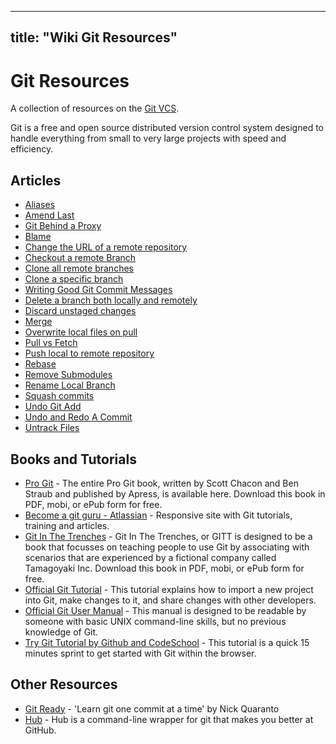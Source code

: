 
---
title: "Wiki Git Resources"
---

# Git Resources

A collection of resources on the [Git VCS](https://git-scm.com).

Git is a free and open source distributed version control system designed to handle everything from small to very large projects with speed and efficiency.

## Articles

*   [Aliases](http://forum.freecodecamp.com/t/wiki-git-aliases/13155)
*   [Amend Last](http://forum.freecodecamp.com/t/amending-the-most-recent-commit-message/13186)
*   [Git Behind a Proxy](http://forum.freecodecamp.com/t/git-behind-a-proxy-server/13187)
*   [Blame](http://forum.freecodecamp.com/t/find-the-culprit-with-git-blame/13194)
*   [Change the URL of a remote repository](http://forum.freecodecamp.com/t/change-the-url-of-a-remote-repository/13196)
*   [Checkout a remote Branch](http://forum.freecodecamp.com/t/checkout-a-remote-branch-in-git/13198)
*   [Clone all remote branches](http://forum.freecodecamp.com/t/cloning-all-remote-branches-in-git/13202)
*   [Clone a specific branch](http://forum.freecodecamp.com/t/cloning-a-specific-branch-in-git/13199)
*   [Writing Good Git Commit Messages](http://forum.freecodecamp.com/t/writing-good-git-commit-messages/13210)
*   [Delete a branch both locally and remotely](http://forum.freecodecamp.com/t/delete-a-git-branch-both-locally-and-remotely/13211)
*   [Discard unstaged changes](http://forum.freecodecamp.com/t/discard-unstaged-changes-in-git/13214)
*   [Merge](http://forum.freecodecamp.com/t/understand-how-to-use-git-merge/13215)
*   [Overwrite local files on pull](http://forum.freecodecamp.com/t/override-local-files-with-git-pull/13216)
*   [Pull vs Fetch](http://forum.freecodecamp.com/t/git-pull-vs-git-fetch/13219)
*   [Push local to remote repository](http://forum.freecodecamp.com/t/push-a-new-local-branch-to-a-remote-git-repository-and-track-it-too/13222)
*   [Rebase](http://forum.freecodecamp.com/t/how-to-use-git-rebase/13226)
*   [Remove Submodules](http://forum.freecodecamp.com/t/how-to-remove-a-submodule-in-git/13228)
*   [Rename Local Branch](http://forum.freecodecamp.com/t/rename-local-branches-in-git/13230)
*   [Squash commits](http://forum.freecodecamp.com/t/how-to-squash-multiple-commits-into-one-with-git/13231)
*   [Undo Git Add](http://forum.freecodecamp.com/t/how-to-undo-a-git-add/13237)
*   [Undo and Redo A Commit](http://forum.freecodecamp.com/t/when-to-undo-redo/13233)
*   [Untrack Files](http://forum.freecodecamp.com/t/untrack-files-previously-committed-from-new-gitignore/13239)

## Books and Tutorials

*   [Pro Git](https://git-scm.com/book) - The entire Pro Git book, written by Scott Chacon and Ben Straub and published by Apress, is available here. Download this book in PDF, mobi, or ePub form for free.
*   [Become a git guru - Atlassian](https://www.atlassian.com/git/tutorials/) - Responsive site with Git tutorials, training and articles.
*   [Git In The Trenches](http://cbx33.github.io/gitt/) - Git In The Trenches, or GITT is designed to be a book that focusses on teaching people to use Git by associating with scenarios that are experienced by a fictional company called Tamagoyaki Inc. Download this book in PDF, mobi, or ePub form for free.
*   [Official Git Tutorial](https://git-scm.com/docs/gittutorial) - This tutorial explains how to import a new project into Git, make changes to it, and share changes with other developers.
*   [Official Git User Manual](https://git-scm.com/docs/user-manual.html) - This manual is designed to be readable by someone with basic UNIX command-line skills, but no previous knowledge of Git.
*   [Try Git Tutorial by Github and CodeSchool](https://try.github.io) - This tutorial is a quick 15 minutes sprint to get started with Git within the browser.

## Other Resources

*   [Git Ready](http://gitready.com) - 'Learn git one commit at a time' by Nick Quaranto
*   [Hub](https://hub.github.com/) - Hub is a command-line wrapper for git that makes you better at GitHub.
